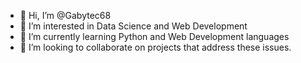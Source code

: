 -  👋 Hi, I’m @Gabytec68
- 👀 I’m interested in Data Science and Web Development
-  🌱 I’m currently learning  Python and Web Development languages
- 💞️ I’m looking to collaborate on projects that address these issues.
